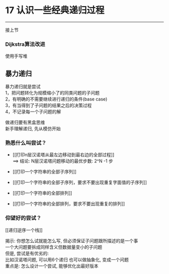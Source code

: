 # 17 认识一些经典递归过程

---

接上节
### Dijkstra算法改进
使用手写堆



## 暴力递归

暴力递归就是尝试  
1，把问题转化为规模缩小了的同类问题的子问题  
2，有明确的不需要继续进行递归的条件(base case)  
3，有当得到了子问题的结果之后的决策过程  
4，不记录每一个子问题的解  

做递归要有黑盒思维  
新手理解递归, 先从模仿开始

### 熟悉什么叫尝试？

- [[打印n层汉诺塔从最左边移动到最右边的全部过程]]  
  ==> 结论: N层汉诺塔问题移动的最优步数: 2^N -1 步
  
- [[打印一个字符串的全部子序列]]
- [[打印一个字符串的全部子序列，要求不要出现重复字面值的子序列]]
- [[打印一个字符串的全部排列]]
- [[打印一个字符串的全部排列，要求不要出现重复的排列]]

### 仰望好的尝试？

[[递归逆序一个栈]]   

揭示: 你想怎么试就能怎么写, 但必须保证子问题跟所描述的是一个事  
  一个大问题要拆成同样含义但数据量变小的子问题  
  但是, 尝试是有优劣的:  
   比如汉诺塔问题, 可以用6个递归  也可以做抽象化, 变成一个问题  
重点是: 怎么设计一个尝试, 能够优化出最好版本  
